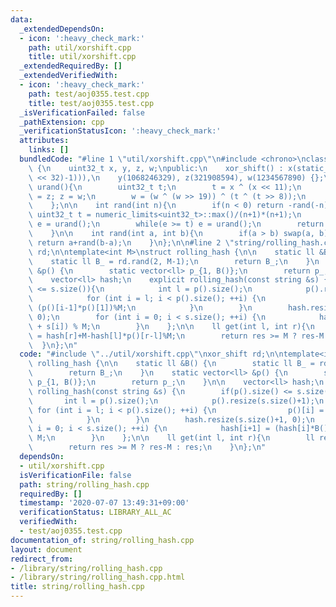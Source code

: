 ```yaml
---
data:
  _extendedDependsOn:
  - icon: ':heavy_check_mark:'
    path: util/xorshift.cpp
    title: util/xorshift.cpp
  _extendedRequiredBy: []
  _extendedVerifiedWith:
  - icon: ':heavy_check_mark:'
    path: test/aoj0355.test.cpp
    title: test/aoj0355.test.cpp
  _isVerificationFailed: false
  _pathExtension: cpp
  _verificationStatusIcon: ':heavy_check_mark:'
  attributes:
    links: []
  bundledCode: "#line 1 \"util/xorshift.cpp\"\n#include <chrono>\nclass xor_shift\
    \ {\n    uint32_t x, y, z, w;\npublic:\n    xor_shift() : x(static_cast<uint32_t>((chrono::system_clock::now().time_since_epoch().count())&((1LL\
    \ << 32)-1))),\n    y(1068246329), z(321908594), w(1234567890) {};\n\n    uint32_t\
    \ urand(){\n        uint32_t t;\n        t = x ^ (x << 11);\n        x = y; y\
    \ = z; z = w;\n        w = (w ^ (w >> 19)) ^ (t ^ (t >> 8));\n        return w;\n\
    \    };\n\n    int rand(int n){\n        if(n < 0) return -rand(-n);\n       \
    \ uint32_t t = numeric_limits<uint32_t>::max()/(n+1)*(n+1);\n        uint32_t\
    \ e = urand();\n        while(e >= t) e = urand();\n        return static_cast<int>(e%(n+1));\n\
    \    }\n\n    int rand(int a, int b){\n        if(a > b) swap(a, b);\n       \
    \ return a+rand(b-a);\n    }\n};\n\n#line 2 \"string/rolling_hash.cpp\"\nxor_shift\
    \ rd;\n\ntemplate<int M>\nstruct rolling_hash {\n\n    static ll &B() {\n    \
    \    static ll B_ = rd.rand(2, M-1);\n        return B_;\n    }\n    static vector<ll>\
    \ &p() {\n        static vector<ll> p_{1, B()};\n        return p_;\n    }\n\n\
    \    vector<ll> hash;\n    explicit rolling_hash(const string &s) {\n        if(p().size()\
    \ <= s.size()){\n            int l = p().size();\n            p().resize(s.size()+1);\n\
    \            for (int i = l; i < p().size(); ++i) {\n                p()[i] =\
    \ (p()[i-1]*p()[1])%M;\n            }\n        }\n        hash.resize(s.size()+1,\
    \ 0);\n        for (int i = 0; i < s.size(); ++i) {\n            hash[i+1] = (hash[i]*B()\
    \ + s[i]) % M;\n        }\n    };\n\n    ll get(int l, int r){\n        ll res\
    \ = hash[r]+M-hash[l]*p()[r-l]%M;\n        return res >= M ? res-M : res;\n  \
    \  }\n};\n"
  code: "#include \"../util/xorshift.cpp\"\nxor_shift rd;\n\ntemplate<int M>\nstruct\
    \ rolling_hash {\n\n    static ll &B() {\n        static ll B_ = rd.rand(2, M-1);\n\
    \        return B_;\n    }\n    static vector<ll> &p() {\n        static vector<ll>\
    \ p_{1, B()};\n        return p_;\n    }\n\n    vector<ll> hash;\n    explicit\
    \ rolling_hash(const string &s) {\n        if(p().size() <= s.size()){\n     \
    \       int l = p().size();\n            p().resize(s.size()+1);\n           \
    \ for (int i = l; i < p().size(); ++i) {\n                p()[i] = (p()[i-1]*p()[1])%M;\n\
    \            }\n        }\n        hash.resize(s.size()+1, 0);\n        for (int\
    \ i = 0; i < s.size(); ++i) {\n            hash[i+1] = (hash[i]*B() + s[i]) %\
    \ M;\n        }\n    };\n\n    ll get(int l, int r){\n        ll res = hash[r]+M-hash[l]*p()[r-l]%M;\n\
    \        return res >= M ? res-M : res;\n    }\n};\n"
  dependsOn:
  - util/xorshift.cpp
  isVerificationFile: false
  path: string/rolling_hash.cpp
  requiredBy: []
  timestamp: '2020-07-07 13:49:31+09:00'
  verificationStatus: LIBRARY_ALL_AC
  verifiedWith:
  - test/aoj0355.test.cpp
documentation_of: string/rolling_hash.cpp
layout: document
redirect_from:
- /library/string/rolling_hash.cpp
- /library/string/rolling_hash.cpp.html
title: string/rolling_hash.cpp
---
```

